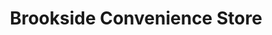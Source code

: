 ---
title: "Brookside Convenience Store"
url: /van-wert/brookside-convenience-store/
shop: convenience
---